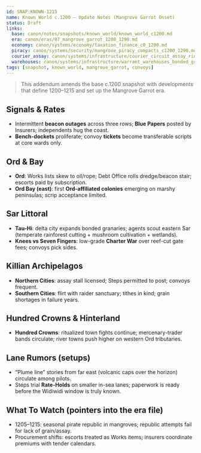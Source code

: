 ```yaml
---
id: SNAP:KNOWN-1215
name: Known World c.1200 — Update Notes (Mangrove Garrot Onset)
status: Draft
links:
  base: canon/notes/snapshots/known_world/known_world_c1200.md
  era: canon/eras/07_mangrove_garrot_1200_1290.md
  economy: canon/systems/economy/taxation_finance_c0_1200.md
  piracy: canon/systems/security/mangrove_piracy_compacts_c1200_1290.md
  courier_assay: canon/systems/infrastructure/courier_circuit_assay_ring_c700_1300.md
  warehouses: canon/systems/infrastructure/warrant_warehouses_bonded_granaries_c700_1300.md
tags: [snapshot, known_world, mangrove_garrot, convoys]
---
```


> This addendum amends the base c.1200 snapshot with developments that define 1200–1215 and set up the Mangrove Garrot era.

## Signals & Rates
- Intermittent **beacon outages** across three rows; **Blue Papers** posted by Insurers; independents hug the coast.
- **Bench-dockets** proliferate; convoy **tickets** become transferable scripts at core wards only.

## Ord & Bay
- **Ord**: Works lists skew to oil/rope; Debt Office rolls dredge/beacon stair; escorts paid by subscription.
- **Ord Bay (east)**: first **Ord-affiliated colonies** emerging on marshy peninsulas; scrip acceptance limited.

## Sar Littoral
- **Tau-Hi**: delta city expands bonded granaries; agents scout eastern Sar (temperate rainforest cutting + mushroom cultivation + wetlands).
- **Knees vs Seven Fingers**: low-grade **Charter War** over reef-cut gate fees; convoys pick sides.

## Killian Archipelagos
- **Northern Cities**: assay stall licensed; Steps permitted to post; convoys frequent.
- **Southern Cities**: flirt with raider sanctuary; tithes in kind; grain shortages in failure years.

## Hundred Crowns & Hinterland
- **Hundred Crowns**: ritualized town fights continue; mercenary-trader bands circulate; river towns push higher on western Ord tributaries.

## Lane Rumors (setups)
- “Plume line” stories from far east (volcanic caps over the horizon) circulate among pilots.
- Steps trial **Rate-Holds** on smaller in-sea lanes; paperwork is ready before the Widiwidi window is truly known.

## What To Watch (pointers into the era file)
- 1205–1215: seasonal pirate republic in mangroves; republic attempts fail for lack of grain/assay.
- Procurement shifts: escorts treated as Works items; insurers coordinate premiums with tender calendars.
